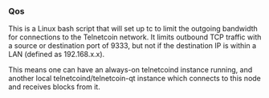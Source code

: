 ### Qos ###

This is a Linux bash script that will set up tc to limit the outgoing bandwidth for connections to the Telnetcoin network. It limits outbound TCP traffic with a source or destination port of 9333, but not if the destination IP is within a LAN (defined as 192.168.x.x).

This means one can have an always-on telnetcoind instance running, and another local telnetcoind/telnetcoin-qt instance which connects to this node and receives blocks from it.
